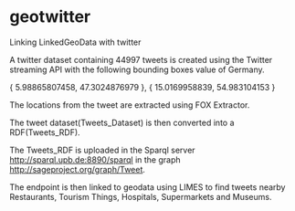 # geotwitter
Linking LinkedGeoData with twitter

A twitter dataset containing 44997 tweets is created using the Twitter streaming API with the following bounding boxes value of Germany.


{ 5.98865807458, 47.3024876979 }, { 15.0169958839, 54.983104153 }

The locations from the tweet are extracted using FOX Extractor.

The tweet dataset(Tweets_Dataset) is then converted into a RDF(Tweets_RDF).

The Tweets_RDF is uploaded in the Sparql server http://sparql.upb.de:8890/sparql in the graph http://sageproject.org/graph/Tweet.


The endpoint is then linked to geodata using LIMES to find tweets nearby Restaurants, Tourism Things, Hospitals, Supermarkets and Museums.





